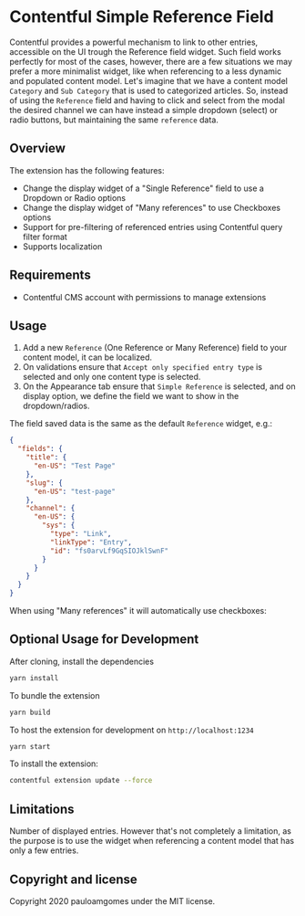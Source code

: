 # Contentful Simple Reference Field

Contentful provides a powerful mechanism to link to other entries, accessible on the UI trough the Reference field widget.
Such field works perfectly for most of the cases, however, there are a few situations we may prefer a more minimalist widget, like when referencing to a less dynamic and populated content model. Let's imagine that we have a content model `Category` and `Sub Category` that is used to categorized articles.
So, instead of using the `Reference` field and having to click and select from the modal the desired channel we can have instead a simple dropdown (select) or radio buttons, but maintaining the same `reference` data.

## Overview

The extension has the following features:

- Change the display widget of a "Single Reference" field to use a Dropdown or Radio options
- Change the display widget of "Many references" to use Checkboxes options
- Support for pre-filtering of referenced entries using Contentful query filter format
- Supports localization

## Requirements

- Contentful CMS account with permissions to manage extensions

## Usage

1. Add a new `Reference` (One Reference or Many Reference) field to your content model, it can be localized.
2. On validations ensure that `Accept only specified entry type` is selected and only one content type is selected.
3. On the Appearance tab ensure that `Simple Reference` is selected, and on display option, we define the field we want to show in the dropdown/radios.

The field saved data is the same as the default `Reference` widget, e.g.:

```json
{
  "fields": {
    "title": {
      "en-US": "Test Page"
    },
    "slug": {
      "en-US": "test-page"
    },
    "channel": {
      "en-US": {
        "sys": {
          "type": "Link",
          "linkType": "Entry",
          "id": "fs0arvLf9GqSIOJklSwnF"
        }
      }
    }
  }
}
```

When using "Many references" it will automatically use checkboxes:

## Optional Usage for Development

After cloning, install the dependencies

```bash
yarn install
```

To bundle the extension

```bash
yarn build
```

To host the extension for development on `http://localhost:1234`

```bash
yarn start
```

To install the extension:

```bash
contentful extension update --force
```

## Limitations

Number of displayed entries. However that's not completely a limitation, as the purpose is to use the widget when referencing a content model that has only a few entries.

## Copyright and license

Copyright 2020 pauloamgomes under the MIT license.
